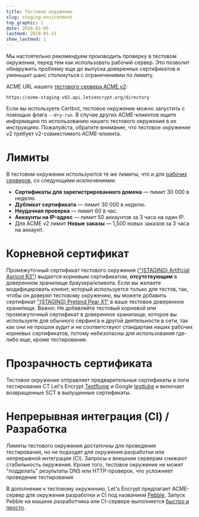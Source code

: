 ```yaml
---
title: Тестовое окружение
slug: staging-environment
top_graphic: 1
date: 2018-01-05
lastmod: 2020-01-21
show_lastmod: 1
---
```



Мы настоятельно рекомендуем производить проверку в тестовом окружении, перед тем как использовать рабочий сервер. Это позволит обнаружить проблему еще до выпуска доверенных сертификатов и уменьшит шанс столкнуться с ограничениями по лимиту.

ACME URL нашего [тестового сервера ACME v2](https://community.letsencrypt.org/t/staging-endpoint-for-acme-v2/49605):

`https://acme-staging-v02.api.letsencrypt.org/directory`

Если вы используете Certbot, тестовое окружение можно запустить с помощью флага `--dry-run`. В случае других ACME-клиентов ищите информацию по использованию нашего тестового окружения в их инструкциях. Пожалуйста, обратите внимание, что тестовое окружение v2 требует v2-совместимого ACME-клиента.

# Лимиты

В тестовом окружении используются те же лимиты, что и для [рабочих серверов](/docs/rate-limits), со следующими исключениями:

* **Сертификаты для зарегистрированного домена** &mdash; лимит 30 000 в неделю.
* **Дубликат сертификата** &mdash; лимит 30 000 в неделю.
* **Неудачная проверка** &mdash; лимит 60 в час.
* **Аккаунты на IP-адрес** &mdash; лимит 50 аккаунтов за 3 часа на один IP.
* Для ACME v2 лимит **Новые заказы** &mdash; 1,500 новых заказов за 3 часа на аккаунт.

# Корневной сертификат

Промежуточный сертификат тестового окружения (["(STAGING) Artificial Apricot R3"](/certs/staging/letsencrypt-stg-int-r3.pem)) выдается корневым сертификатом, **отсутствующим** в доверенном хранилище браузера/клиента. Если вы желаете модифицировать клиент, который используется только для тестов, так, чтобы он доверял тестовому окружению, вы можете добавить сертификат ["(STAGING) Pretend Pear X1"](/certs/staging/letsencrypt-stg-root-x1.pem) в ваше тестовое доверенное хранилище. Важно: Не добавляйте тестовый корневой или промежуточный сертификат в доверенное хранилище, которое вы используете для обычного серфинга и другой деятельности в сети, так как они не прошли аудит и не соответствуют стандартам наших рабочих корневых сертификатов, потому небезопасны для использования где-либо еще, кроме тестирования.

# Прозрачность сертификата

Тестовое окружение отправляет предварительные сертификаты в логи тестирования CT Let's Encrypt [Testflume](/docs/ct-logs) и Google [testtube](http://www.certificate-transparency.org/known-logs#TOC-Test-Logs) и включает возвращенные SCT в выпущенные сертификаты.

# Непрерывная интеграция (CI) / Разработка

Лимиты тестового окружения достаточны для проведения тестирования, но не подходят для окружения разработки
или непрерывной интеграции (CI). Запросы к внешним серверам снижают стабильность окружения. Кроме того,
тестовое окружение не может "подделать" результаты DNS или HTTP-проверок, что усложняет проведение тестирования

В дополнение к тестовому окружению, Let's Encrypt предлагает ACME-сервер для окружения разработки и CI 
под названием [Pebble](https://github.com/letsencrypt/pebble). Запуск Pebble на машине разработчика или CI-сервере
выполняется [быстро и просто](https://github.com/letsencrypt/pebble#docker).

